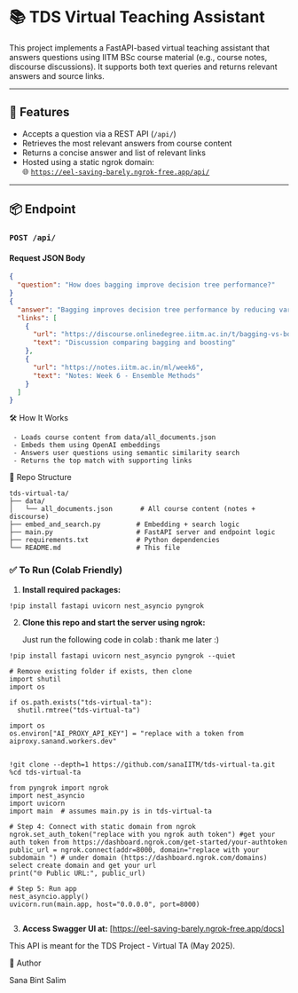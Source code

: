 # 📚 TDS Virtual Teaching Assistant

This project implements a FastAPI-based virtual teaching assistant that answers questions using IITM BSc course material (e.g., course notes, discourse discussions). It supports both text queries and returns relevant answers and source links.

---

## 🚀 Features

- Accepts a question via a REST API (`/api/`)
- Retrieves the most relevant answers from course content
- Returns a concise answer and list of relevant links
- Hosted using a static ngrok domain:  
  🌐 [`https://eel-saving-barely.ngrok-free.app/api/`](https://eel-saving-barely.ngrok-free.app/api/)

---

## 📦 Endpoint

### `POST /api/`

#### Request JSON Body

```json
{
  "question": "How does bagging improve decision tree performance?"
}
{
  "answer": "Bagging improves decision tree performance by reducing variance through ensembling...",
  "links": [
    {
      "url": "https://discourse.onlinedegree.iitm.ac.in/t/bagging-vs-boosting",
      "text": "Discussion comparing bagging and boosting"
    },
    {
      "url": "https://notes.iitm.ac.in/ml/week6",
      "text": "Notes: Week 6 - Ensemble Methods"
    }
  ]
}
```

🛠 How It Works

     - Loads course content from data/all_documents.json
     - Embeds them using OpenAI embeddings
     - Answers user questions using semantic similarity search
     - Returns the top match with supporting links

📂 Repo Structure
```
tds-virtual-ta/
├── data/
│   └── all_documents.json       # All course content (notes + discourse)
├── embed_and_search.py         # Embedding + search logic
├── main.py                     # FastAPI server and endpoint logic
├── requirements.txt            # Python dependencies
└── README.md                   # This file
```
### ✅ To Run (Colab Friendly)

1. **Install required packages:**

  ```bash
  !pip install fastapi uvicorn nest_asyncio pyngrok
  ```

2. **Clone this repo and start the server using ngrok:**

   Just run the following code in colab : thank me later :)
  ```
!pip install fastapi uvicorn nest_asyncio pyngrok --quiet

# Remove existing folder if exists, then clone
import shutil
import os

if os.path.exists("tds-virtual-ta"):
    shutil.rmtree("tds-virtual-ta")

import os
os.environ["AI_PROXY_API_KEY"] = "replace with a token from aiproxy.sanand.workers.dev"


!git clone --depth=1 https://github.com/sanaIITM/tds-virtual-ta.git
%cd tds-virtual-ta

from pyngrok import ngrok
import nest_asyncio
import uvicorn
import main  # assumes main.py is in tds-virtual-ta

# Step 4: Connect with static domain from ngrok
ngrok.set_auth_token("replace with you ngrok auth token") #get your auth token from https://dashboard.ngrok.com/get-started/your-authtoken
public_url = ngrok.connect(addr=8000, domain="replace with your subdomain ") # under domain (https://dashboard.ngrok.com/domains) select create domain and get your url
print("🌐 Public URL:", public_url)

# Step 5: Run app
nest_asyncio.apply()
uvicorn.run(main.app, host="0.0.0.0", port=8000)


  ```

3. **Access Swagger UI at:**
 [https://eel-saving-barely.ngrok-free.app/docs]




  This API is meant for the TDS Project - Virtual TA (May 2025).


  
  👤 Author
  
  Sana Bint Salim

